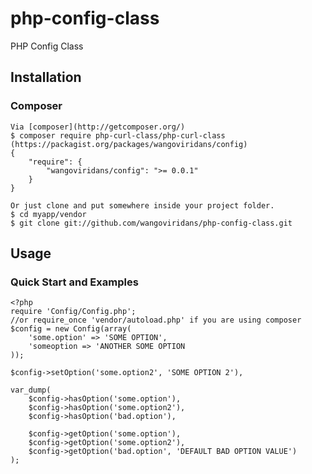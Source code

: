 php-config-class
================

PHP Config Class

## Installation

### Composer

    Via [composer](http://getcomposer.org/)
    $ composer require php-curl-class/php-curl-class
    (https://packagist.org/packages/wangoviridans/config)
    {
        "require": {
            "wangoviridans/config": ">= 0.0.1"
        }
    }

    Or just clone and put somewhere inside your project folder.
    $ cd myapp/vendor
    $ git clone git://github.com/wangoviridans/php-config-class.git

## Usage

### Quick Start and Examples

    <?php
    require 'Config/Config.php';
    //or require_once 'vendor/autoload.php' if you are using composer
    $config = new Config(array(
        'some.option' => 'SOME OPTION',
        'someoption => 'ANOTHER SOME OPTION
    ));

    $config->setOption('some.option2', 'SOME OPTION 2'),

    var_dump(
        $config->hasOption('some.option'),
        $config->hasOption('some.option2'),
        $config->hasOption('bad.option'),

        $config->getOption('some.option'),
        $config->getOption('some.option2'),
        $config->getOption('bad.option', 'DEFAULT BAD OPTION VALUE')
    );